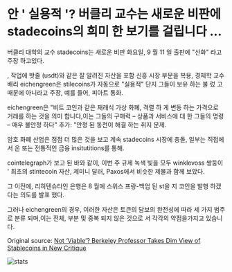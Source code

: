 # 안 ' 실용적 '? 버클리 교수는 새로운 비판에 stadecoins의 희미 한 보기를 걸립니다 ...

버클리 대학의 교수 stadecoins는 새로운 비판 화요일, 9 월 11 일 출판에 "신화" 라고 주장 하고있다.

, 작업에 밧줄 (usdt)와 같은 잘 알려진 자산을 포함 신흥 시장 부문을 복용, 경제학 교수 배리 eichengreen은 stilecoins가 자동으로 "실용적" 단지 그들이 보유 하는 불 렀 고 때문에 아니라고 주장, 예를 들어, 피아트 통화.

eichengreen은 "비트 코인과 같은 재래식 가상 화폐, 격렬 하 게 변동 하는 가격으로 거래를 하는 것을 의미 합니다,이는 그들의 구매력 – 상품과 서비스에 대 한 그들의 명령 – 매우 불안정 하다" 추가: "안정 된 동전이 해결 하는 취지 문제.

암호 화폐 산업은 점점 더 많은 것을 보고 계속 stadecoins 시장에 충돌, 일부는 직접에서 온 또는 전통적인 금융 insitutitions를 통해.

cointelegraph가 보고 된 바와 같이, 이번 주 규제 녹색 빛을 모두 winklevoss 쌍둥이 ' 최초의 stintecoin 자산, 제미니 달러, Paxos에서 비슷한 제물과 함께 보았다.

그 이전에, 리히텐슈타인 은행은 8 월에 스위스 프랑-백업 된 st을 지 코인을 발행 하겠다는 의도를 발표 했다.

그러나 eichengreen의 경우, 이러한 자산은 토큰의 담보의 완전성에 따라 세 가지 범주로 분류 되며,이는 전체, 부분 및 중복 되지 않은 것으로 서 각각의 약점을가지고 있습니다.

Original source: [Not ‘Viable’? Berkeley Professor Takes Dim View of Stablecoins in New Critique](https://cointelegraph.com/news/not-viable-berkeley-professor-takes-dim-view-of-stablecoins-in-new-critique)

![stats](https://c.statcounter.com/11760860/0/a89fa40b/1/ "stats")